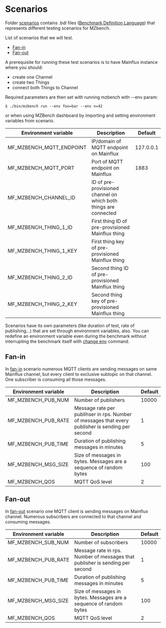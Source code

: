# Scenarios

Folder [scenarios](scenarios/) contains .bdl files ([Benchmark Definition Language](https://github.com/mzbench/mzbench/blob/master/doc/scenarios/spec.md)) that represents different testing scenarios for MZbench.


List of scenarios that we will test.
- [Fan-in](scenarios/fan_in.bdl)
- [Fan-out](scenarios/fan_out.bdl)

A prerequisite for running these test scenarios is to have Mainflux instance where you should:
- create one Channel
- create two Things
- connect both Things to Channel

Required parameters are then set with running mzbench with --env param:

`$ ./bin/mzbench run --env foo=bar --env n=42`

or when using MZBench dashboard by importing and setting environment variables from scenario.


| Environment variable | Description | Default |
| --- | --- | --- |
| MF_MZBENCH_MQTT_ENDPOINT | IP/domain of MQTT endpoint on Mainflux | 127.0.0.1 |
| MF_MZBENCH_MQTT_PORT | Port of MQTT endpoint on Mainflux | 1883 |
| MF_MZBENCH_CHANNEL_ID | ID of pre-provisioned channel on which both things are connected| |
| MF_MZBENCH_THING_1_ID | First thing ID of pre-provisioned Mainflux thing | |
| MF_MZBENCH_THING_1_KEY | First thing key of pre-provisioned Mainflux thing | |
| MF_MZBENCH_THING_2_ID | Second thing ID of pre-provisioned Mainflux thing | |
| MF_MZBENCH_THING_2_KEY | Second thing key of pre-provisioned Mainflux thing| |

Scenarios have its own parameters (like duration of test, rate of publishing...) that are set through environment variables, also. You can redefine an environment variable even during the benchmark without interrupting the benchmark itself with [change env](https://github.com/mzbench/mzbench/blob/master/doc/cli.md#change_env) command.

## Fan-in

In [fan-in](https://en.wikipedia.org/wiki/Fan-in) scenario numerous MQTT clients are sending messages on same Mainflux channel, but every client to exclusive subtopic on that channel. One subscriber is consuming all those messages.

| Environment variable | Description | Default |
| --- | --- | --- |
| MF_MZBENCH_PUB_NUM | Number of publishers | 10000 |
| MF_MZBENCH_PUB_RATE | Message rate per publihser in rps. Number of messages that every publisher is sending per second | 1 |
| MF_MZBENCH_PUB_TIME | Duration of publishing messages in minutes | 5 |
| MF_MZBENCH_MSG_SIZE | Size of messages in bytes. Messages are a sequence of random bytes | 100 |
| MF_MZBENCH_QOS | MQTT QoS level | 2 |

## Fan-out

In [fan-out](https://en.wikipedia.org/wiki/Fan-out) scenario one MQTT client is sending messages on Mainflux channel. Numerous subscribers are connected to that channel and consuming  messages.

| Environment variable | Description | Default |
| --- | --- | --- |
| MF_MZBENCH_SUB_NUM | Number of subscribers | 10000 |
| MF_MZBENCH_PUB_RATE | Message rate in rps. Number of messages that publisher is sending per second | 1 |
| MF_MZBENCH_PUB_TIME | Duration of publishing messages in minutes | 5 |
| MF_MZBENCH_MSG_SIZE | Size of messages in bytes. Messages are a sequence of random bytes | 100 |
| MF_MZBENCH_QOS | MQTT QoS level | 2 |


